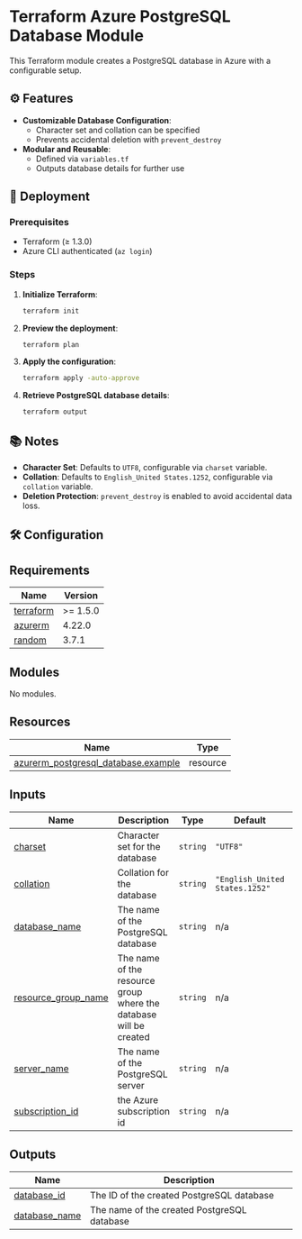 # Terraform Azure PostgreSQL Database Module

This Terraform module creates a PostgreSQL database in Azure with a configurable setup.

## ⚙️ Features
- **Customizable Database Configuration**:
  - Character set and collation can be specified
  - Prevents accidental deletion with `prevent_destroy`
- **Modular and Reusable**:
  - Defined via `variables.tf`
  - Outputs database details for further use

## 🚀 Deployment

### Prerequisites
- Terraform (≥ 1.3.0)
- Azure CLI authenticated (`az login`)

### Steps
1. **Initialize Terraform**:
    ```bash
    terraform init
    ```
2. **Preview the deployment**:
    ```bash
    terraform plan
    ```
3. **Apply the configuration**:
    ```bash
    terraform apply -auto-approve
    ```
4. **Retrieve PostgreSQL database details**:
    ```bash
    terraform output
    ```

## 📚 Notes
- **Character Set**: Defaults to `UTF8`, configurable via `charset` variable.
- **Collation**: Defaults to `English_United States.1252`, configurable via `collation` variable.
- **Deletion Protection**: `prevent_destroy` is enabled to avoid accidental data loss.

## 🛠 Configuration

<!-- BEGIN_TF_DOCS -->
## Requirements

| Name | Version |
|------|---------|
| <a name="requirement_terraform"></a> [terraform](#requirement\_terraform) | >= 1.5.0 |
| <a name="requirement_azurerm"></a> [azurerm](#requirement\_azurerm) | 4.22.0 |
| <a name="requirement_random"></a> [random](#requirement\_random) | 3.7.1 |

## Modules

No modules.

## Resources

| Name | Type |
|------|------|
| [azurerm_postgresql_database.example](https://registry.terraform.io/providers/hashicorp/azurerm/4.22.0/docs/resources/postgresql_database) | resource |

## Inputs

| Name | Description | Type | Default | Required |
|------|-------------|------|---------|:--------:|
| <a name="input_charset"></a> [charset](#input\_charset) | Character set for the database | `string` | `"UTF8"` | no |
| <a name="input_collation"></a> [collation](#input\_collation) | Collation for the database | `string` | `"English_United States.1252"` | no |
| <a name="input_database_name"></a> [database\_name](#input\_database\_name) | The name of the PostgreSQL database | `string` | n/a | yes |
| <a name="input_resource_group_name"></a> [resource\_group\_name](#input\_resource\_group\_name) | The name of the resource group where the database will be created | `string` | n/a | yes |
| <a name="input_server_name"></a> [server\_name](#input\_server\_name) | The name of the PostgreSQL server | `string` | n/a | yes |
| <a name="input_subscription_id"></a> [subscription\_id](#input\_subscription\_id) | the Azure subscription id | `string` | n/a | yes |

## Outputs

| Name | Description |
|------|-------------|
| <a name="output_database_id"></a> [database\_id](#output\_database\_id) | The ID of the created PostgreSQL database |
| <a name="output_database_name"></a> [database\_name](#output\_database\_name) | The name of the created PostgreSQL database |
<!-- END_TF_DOCS -->